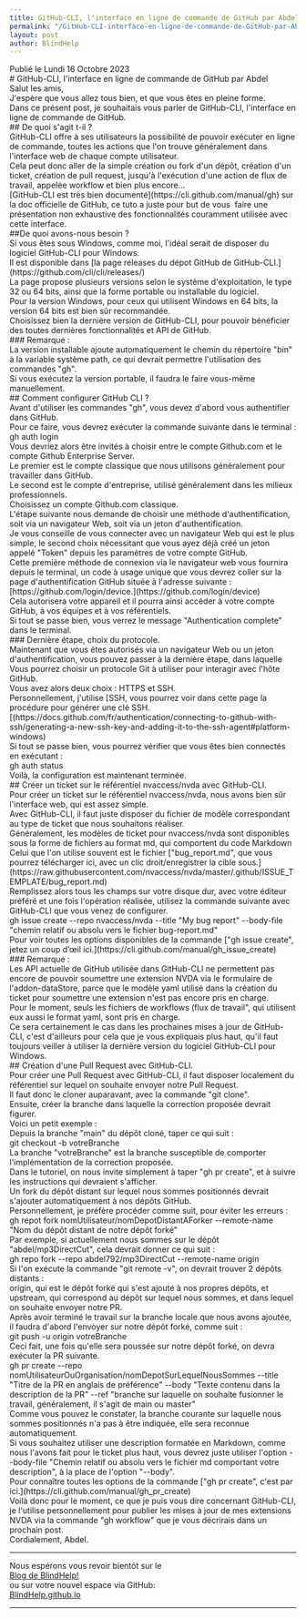 ```yaml
---
title: GitHub-CLI, l'interface en ligne de commande de GitHub par Abdel
permalink: "/GitHub-CLI-interface-en-ligne-de-commande-de-GitHub-par-Abdel/"
layout: post
author: BlindHelp
---
```


<footer>Publié le Lundi 16 Octobre 2023
<br>
# GitHub-CLI, l'interface en ligne de commande de GitHub par Abdel
<br>
Salut les amis,    
<br>
J'espère que vous allez tous bien, et que vous êtes en pleine forme.
<br>
Dans ce présent post, je souhaitais vous parler de GitHub-CLI, l'interface en ligne de commande de GitHub.
<br>
## De quoi s'agit t-il ?
<br>
GitHub-CLI offre à ses utilisateurs la possibilité de pouvoir exécuter en ligne de commande, toutes les actions que l'on trouve généralement dans l'interface web de chaque compte utilisateur.
<br>
Cela peut donc aller de la simple création ou fork d'un dépôt, création d'un ticket, création de pull request, jusqu'à l'exécution d'une action de flux de travail, appelée workflow et bien plus encore...
<br>
[GitHub-CLI est très bien documenté](https://cli.github.com/manual/gh) sur la doc officielle de GitHub, ce tuto a juste pour but de vous  faire une présentation non exhaustive des fonctionnalités couramment utilisée avec cette interface.
<br>
##De quoi avons-nous besoin ?
<br>
Si vous êtes sous Windows, comme moi, l'idéal serait de disposer du logiciel GitHub-CLI pour Windows.
<br>
Il est disponible dans [la page releases du dépot GitHub de GitHub-CLI.](https://github.com/cli/cli/releases/)
<br>
La page propose plusieurs versions selon le système d'exploitation, le type 32 ou 64 bits, ainsi que la forme portable ou installable du logiciel.
<br>
Pour la version Windows, pour ceux qui utilisent Windows en 64 bits, la version 64 bits est bien sûr recommandée.
<br>
Choisissez bien la dernière version de GitHub-CLI, pour pouvoir bénéficier des toutes dernières fonctionnalités et API de GitHub.
<br>
### Remarque :
<br>
La version installable ajoute automatiquement le chemin du répertoire "bin" à la variable système path, ce qui devrait permettre l'utilisation des commandes "gh".
<br>
Si vous exécutez la version portable, il faudra le faire vous-même manuellement.
<br>
## Comment configurer GitHub CLI ?
<br>
Avant d'utiliser les commandes "gh", vous devez d'abord vous authentifier dans GitHub.
<br>
Pour ce faire, vous devrez exécuter la commande suivante dans le terminal :
<br>
gh auth login
<br>
Vous devriez alors être invités à choisir entre le compte Github.com et le compte Github Enterprise Server.
<br>
Le premier est le compte classique que nous utilisons généralement pour travailler dans GitHub.
<br>
Le second est le compte d'entreprise, utilisé généralement dans les milieux professionnels.
<br>
Choisissez un compte Github.com classique.
<br>
L'étape suivante nous demande de choisir une méthode d'authentification, soit via un navigateur Web, soit via un jeton d'authentification.
<br>
Je vous conseille de vous connecter avec un navigateur Web qui est le plus simple, le second choix nécessitant que vous ayez déjà créé un jeton appelé "Token" depuis les paramètres de votre compte GitHub.
<br>
Cette première méthode de connexion via le navigateur web vous fournira depuis le terminal, un code à usage unique que vous devrez coller sur la page d'authentification GitHub située à l'adresse suivante :
<br>
[https://github.com/login/device.](https://github.com/login/device)
<br>
Cela autorisera votre appareil et il pourra ainsi accéder à votre compte GitHub, à vos équipes et à vos référentiels.
<br>
Si tout se passe bien, vous verrez le message "Authentication complete" dans le terminal.
<br>
### Dernière étape, choix du protocole.
<br>
Maintenant que vous êtes autorisés via un navigateur Web ou un jeton d'authentification, vous pouvez passer à la dernière étape, dans laquelle Vous pourrez choisir un protocole Git à utiliser pour interagir avec l'hôte GitHub.
<br>
Vous avez alors deux choix : HTTPS et SSH.
<br>
Personnellement, j'utilise [SSH, vous pourrez voir dans cette page la procédure pour générer une clé SSH.[(https://docs.github.com/fr/authentication/connecting-to-github-with-ssh/generating-a-new-ssh-key-and-adding-it-to-the-ssh-agent#platform-windows)
<br>
Si tout se passe bien, vous pourrez vérifier que vous êtes bien connectés en exécutant :
<br>
gh auth status
<br>
Voilà, la configuration est maintenant terminée.
<br>
## Créer un ticket sur le référentiel nvaccess/nvda avec GitHub-CLI.
<br>
Pour créer un ticket sur le référentiel nvaccess/nvda, nous avons bien sûr l'interface web, qui est assez simple.
<br>
Avec GitHub-CLI, il faut juste disposer du fichier de modèle correspondant au type de ticket que nous souhaitons réaliser.
<br>
Généralement, les modèles de ticket pour nvaccess/nvda sont disponibles sous la forme de fichiers au format md, qui comportent du code Markdown
<br>
Celui que l'on utilise souvent est le fichier ["bug_report.md", que vous pourrez télécharger ici, avec un clic droit/enregistrer la cible sous.](https://raw.githubusercontent.com/nvaccess/nvda/master/.github/ISSUE_TEMPLATE/bug_report.md)
<br>
Remplissez alors tous les champs sur votre disque dur, avec votre éditeur préféré et une fois l'opération réalisée, utilisez la commande suivante avec GitHub-CLI que vous venez de configurer.
<br>
gh issue create --repo nvaccess/nvda --title "My bug report" --body-file "chemin relatif ou absolu vers le fichier bug-report.md"
<br>
Pour voir toutes les options disponibles de la commande ["gh issue create", jetez un coup d’œil ici.](https://cli.github.com/manual/gh_issue_create)
<br>
### Remarque :
<br>
Les API actuelle de GitHub utilisée dans GitHub-CLI ne permettent pas encore de pouvoir soumettre une extension NVDA via le formulaire de l'addon-dataStore, parce que le modèle yaml utilisé dans la création du ticket pour soumettre une extension n'est pas encore pris en charge.
<br>
Pour le moment, seuls les fichiers de workflows (flux de travail", qui utilisent eux aussi le format yaml, sont pris en charge. 
<br>
Ce sera certainement le cas dans les prochaines mises à jour de GitHub-CLI, c'est d'ailleurs pour cela que je vous expliquais plus haut, qu'il faut toujours veiller à utiliser la dernière version du logiciel GitHub-CLI pour Windows.
<br>
## Création d'une Pull Request avec GitHub-CLI.
<br>
Pour créer une Pull Request avec GitHub-CLI, il faut disposer localement du référentiel sur lequel on souhaite envoyer notre Pull Request.
<br>
Il faut donc le cloner auparavant, avec la commande "git clone".
<br>
Ensuite, créer la branche dans laquelle la correction proposée devrait figurer.
<br>
Voici un petit exemple :
<br>
Depuis la branche "main" du dépôt cloné, taper ce qui suit :
<br>
git checkout -b votreBranche
<br>
La branche "votreBranche" est la branche susceptible de comporter l'implémentation de la correction proposée.
<br>
Dans le tutoriel, on nous invite simplement à taper "gh pr create", et à suivre les instructions qui devraient s'afficher.
<br>
Un fork du dépôt distant sur lequel nous sommes positionnés devrait s'ajouter automatiquement à nos dépôts GitHub.
<br>
Personnellement, je préfère procéder comme suit, pour éviter les erreurs :
<br>
gh repot fork nomUtilisateur/nomDepotDistantAForker --remote-name "Nom du dépôt distant de notre dépôt forké"
<br>
Par exemple, si actuellement nous sommes sur le dépôt "abdel/mp3DirectCut", cela devrait donner ce qui suit :
<br>
gh repo fork --repo abdel792/mp3DirectCut --remote-name origin
<br>
Si l'on exécute la commande "git remote -v", on devrait trouver 2 dépôts distants :
<br>
origin, qui est le dépôt forké qui s'est ajouté à nos propres dépôts, et upstream, qui correspond au dépôt sur lequel nous sommes, et dans lequel on souhaite envoyer notre PR.
<br>
Après avoir terminé le travail sur la branche locale que nous avons ajoutée, il faudra d'abord l'envoyer sur notre dépôt forké, comme suit :
<br>
git push -u origin votreBranche
<br>
Ceci fait, une fois qu'elle sera poussée sur notre dépôt forké, on devra exécuter la PR suivante.
<br>
gh pr create --repo nomUtilisateurOuOrganisation/nomDepotSurLequelNousSommes --title "Titre de la PR en anglais de préférence" --body "Texte 
contenu dans la description de la PR" --ref "branche sur laquelle on souhaite fusionner le travail, généralement, il s'agit de main ou master"
<br>
Comme vous pouvez le constater, la branche courante sur laquelle nous sommes positionnés n'a pas à être indiquée, elle sera reconnue automatiquement.
<br>
Si vous souhaitez utiliser une description formatée en Markdown, comme nous l'avons fait pour le ticket plus haut, vous devrez juste utiliser l'option --body-file "Chemin relatif ou absolu vers le fichier md comportant votre description", à la place de l'option "--body".
<br>
Pour connaître toutes les options de la commande ["gh pr create", c'est par ici.](https://cli.github.com/manual/gh_pr_create)
<br>
Voilà donc pour le moment, ce que je puis vous dire concernant GitHub-CLI, je l'utilise personnellement pour publier les mises à jour de mes extensions NVDA via la commande "gh workflow" que je vous décrirais dans un prochain post.
<br>
Cordialement,    
Abdel.    

---

Nous espérons vous revoir bientôt sur le      
[Blog de BlindHelp!](http://blindhelp.blogspot.fr/)                    
ou sur  votre nouvel espace via GitHub:                     
[BlindHelp.github.io](https://blindhelp.github.io)                    

---
